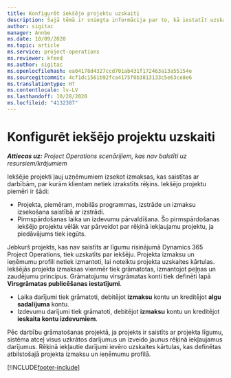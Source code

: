 ```yaml
---
title: Konfigurēt iekšējo projektu uzskaiti
description: Šajā tēmā ir sniegta informācija par to, kā iestatīt uzskaites metodes Project Operations iekšējiem projektiem.
author: sigitac
manager: Annbe
ms.date: 10/09/2020
ms.topic: article
ms.service: project-operations
ms.reviewer: kfend
ms.author: sigitac
ms.openlocfilehash: ea04178d4327ccd701ab431f172463a13a55154e
ms.sourcegitcommit: 4cf1dc1561b92fca4175f0b3813133c5e63ce8e6
ms.translationtype: HT
ms.contentlocale: lv-LV
ms.lasthandoff: 10/28/2020
ms.locfileid: "4132387"
---
```

# <a name="configure-accounting-for-internal-projects"></a>Konfigurēt iekšējo projektu uzskaiti

_**Attiecas uz:** Project Operations scenārijiem, kas nav balstīti uz resursiem/krājumiem_

Iekšējie projekti ļauj uzņēmumiem izsekot izmaksas, kas saistītas ar darbībām, par kurām klientam netiek izrakstīts rēķins. Iekšējo projektu piemēri ir šādi:

- Projekta, piemēram, mobilās programmas, izstrāde un izmaksu izsekošana saistībā ar izstrādi.
- Pirmspārdošanas laika un izdevumu pārvaldīšana. Šo pirmspārdošanas iekšējo projektu vēlāk var pārveidot par rēķinā iekļaujamu projektu, ja piedāvājums tiek iegūts.

Jebkurš projekts, kas nav saistīts ar līgumu risinājumā Dynamics 365 Project Operations, tiek uzskatīts par iekšēju. Projekta izmaksu un ieņēmumu profili netiek izmantoti, lai noteiktu projekta uzskaites kārtulas. Iekšējās projekta izmaksas vienmēr tiek grāmatotas, izmantojot peļņas un zaudējumu principus. Grāmatojumu virsgrāmatas konti tiek definēti lapā **Virsgrāmatas publicēšanas iestatījumi**.

- Laika darījumi tiek grāmatoti, debitējot **izmaksu** kontu un kreditējot **algu sadalījuma** kontu.
- Izdevumu darījumi tiek grāmatoti, debitējot **izmaksu** kontu un kreditējot **ieskaita kontu izdevumiem**.

Pēc darbību grāmatošanas projektā, ja projekts ir saistīts ar projekta līgumu, sistēma atceļ visus uzkrātos darījumus un izveido jaunus rēķinā iekļaujamus darījumus. Rēķinā iekļautie darījumi ievēro uzskaites kārtulas, kas definētas atbilstošajā projekta izmaksu un ieņēmumu profilā.




[!INCLUDE[footer-include](../includes/footer-banner.md)]
